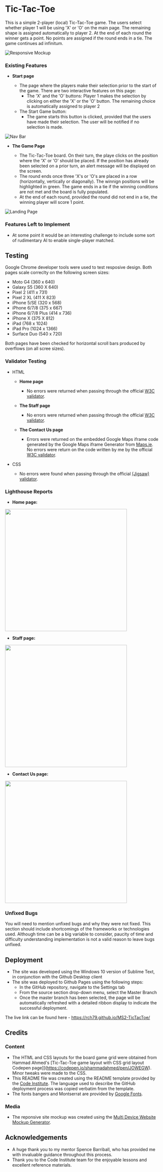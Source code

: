 # Tic-Tac-Toe

This is a simple 2-player (local) Tic-Tac-Toe game. The users select whether player 1 will be using 'X'  or 'O' on the main page. The remaining shape is assigned automatically to player 2. At the end of each round the winner gets a point. No points are assigned if the round ends in a tie. The game continues ad infinitum. 

![Responsive Mockup](https://github.com/rch79/MS2-TicTacToe/blob/main/assets/images/start_page_mockup.PNG)


### Existing Features

- __Start page__

  - The page where the players make their selection prior to the start of the game. There are two interactive features on this page:
    - The 'X' and the 'O' buttons: Player 1 makes the selection by clicking on either the 'X' or the 'O' button. The remaining choice is automatically assigned to player 2
  - The Start Game button:
    - The game starts this button is clicked, provided that the users have made their selection. The user will be notified if no selection is made.

![Nav Bar](https://github.com/rch79/MS1-Finance-Office/blob/master/assets/images/readme/navigation-bar.PNG)

- __The Game Page__

  - The Tic-Tac-Toe board. On their turn, the playe clicks on the position where the 'X' or 'O' should be placed. If the position has already been selected on a prior turn, an alert message will be displayed on the screen.
  - The round ends once three 'X's or 'O's are placed in a row (horizontally, vertically or diagonally). The winnign positions will be highlighted in green. The game ends in a tie if the winning conditions are not met and the board is fully populated.
  - At the end of each round, provided the round did not end in a tie, the winning player will score 1 point.

![Landing Page](https://github.com/rch79/MS1-Finance-Office/blob/master/assets/images/hero-image-index.jpg)



### Features Left to Implement

- At some point it would be an interesting challenge to include some sort of rudimentary AI to enable single-player matched.  


## Testing 

Google Chrome developer tools were used to test resposive design. Both pages scale correclty on the following screen sizes:

  - Moto G4 (360 x 640)
  - Galaxy S5 (360 X 640)
  - Pixel 2 (411 x 731)
  - Pixel 2 XL (411 X 823)
  - iPhone 5/SE (320 x 568)
  - iPhone 6/7/8 (375 x 667)
  - iPhone 6/7/8 Plus (414 x 736)
  - iPhone X (375 X 812)
  - iPad (768 x 1024)
  - iPad Pro (1024 x 1366)
  - Surface Duo (540 x 720)

Both pages have been checked for horizontal scroll bars produced by overflows (on all scree sizes).



### Validator Testing 


- HTML
  - __Home page__
    - No errors were returned when passing through the official [W3C validator](https://validator.w3.org/nu/?doc=https%3A%2F%2Frch79.github.io%2FMS1-Finance-Office%2Findex.html).

  - __The Staff page__
    - No errors were returned when passing through the official [W3C validator](https://validator.w3.org/nu/?doc=https%3A%2F%2Frch79.github.io%2FMS1-Finance-Office%2Fstaff.html).

  - __The Contact Us page__
    - Errors were returned on the embedded Google Maps iframe code generated by the Google Maps iframe Generator from [Maps.ie](https://www.maps.ie/create-google-map/). No errors were return on the code written by me by the official [W3C validator](https://validator.w3.org/nu/?doc=https%3A%2F%2Frch79.github.io%2FMS1-Finance-Office%2Fcontact-us.html).

- CSS
  - No errors were found when passing through the official [(Jigsaw) validator](https://jigsaw.w3.org/css-validator/validator?uri=https%3A%2F%2Frch79.github.io%2FMS1-Finance-Office%2Findex.html&profile=css3svg&usermedium=all&warning=1&vextwarning=).

### Lighthouse Reports

 - __Home page:__

<img src="https://github.com/rch79/MS1-Finance-Office/blob/master/assets/images/readme/lighthouse-main-page.PNG" width="400" height="400">



 - __Staff page:__

<img src="https://github.com/rch79/MS1-Finance-Office/blob/master/assets/images/readme/lighthouse-staff-page.PNG" width="400" height="400">



 - __Contact Us page:__

<img src="https://github.com/rch79/MS1-Finance-Office/blob/master/assets/images/readme/lighthouse-contact-us.PNG" width="400" height="400">

### Unfixed Bugs

You will need to mention unfixed bugs and why they were not fixed. This section should include shortcomings of the frameworks or technologies used. Although time can be a big variable to consider, paucity of time and difficulty understanding implementation is not a valid reason to leave bugs unfixed. 

## Deployment

- The site was developed using the Windows 10 version of Sublime Text, in conjunction with the Github Desktop client
- The site was deployed to Github Pages using the following steps:
  - In the GitHub repository, navigate to the Settings tab 
  - From the source section drop-down menu, select the Master Branch
  - Once the master branch has been selected, the page will be automatically refreshed with a detailed ribbon display to indicate the successful deployment. 

The live link can be found here - https://rch79.github.io/MS2-TicTacToe/ 


## Credits 

### Content 

- The HTML and CSS layouts for the board game grid were obtained from Hammad Ahmed's [Tic-Tac-Toe game layout with CSS grid layout Codepen page]](https://codepen.io/shammadahmed/pen/JOWEGW). Minor tweaks were made to the CSS.
- This README file was created using the README template provided by the [Code Institute](https://codeinstitute.net/). The language used to describe the GitHub deployment process was copied verbatim from the template.
- The fonts bangers and Montserrat are provided by [Google Fonts](https://fonts.google.com/).

### Media

- The reponsive site mockup was created using the [Multi Device Website Mockup Generator](https://techsini.com/multi-mockup/index.php).


## Acknowledgements

- A huge thank you to my mentor Spence Barriball, who has provided me with invaluable guidance throughout this process.
- Thank you to the Code Institute team for the enjoyable lessons and  excellent reference materials.
